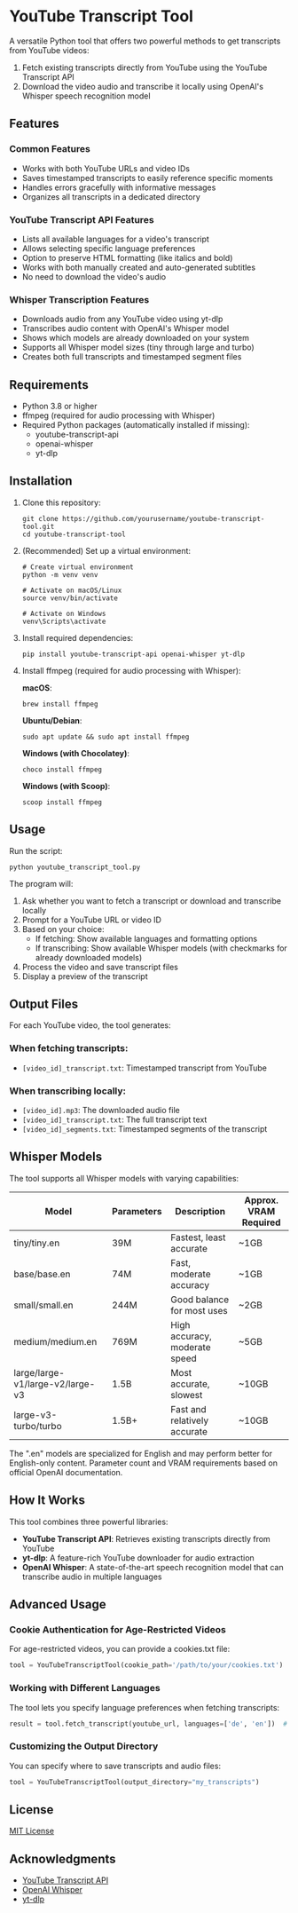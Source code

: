 # YouTube Transcript Tool

A versatile Python tool that offers two powerful methods to get transcripts from YouTube videos:
1. Fetch existing transcripts directly from YouTube using the YouTube Transcript API
2. Download the video audio and transcribe it locally using OpenAI's Whisper speech recognition model

## Features

### Common Features
- Works with both YouTube URLs and video IDs
- Saves timestamped transcripts to easily reference specific moments
- Handles errors gracefully with informative messages
- Organizes all transcripts in a dedicated directory

### YouTube Transcript API Features
- Lists all available languages for a video's transcript
- Allows selecting specific language preferences
- Option to preserve HTML formatting (like italics and bold)
- Works with both manually created and auto-generated subtitles
- No need to download the video's audio

### Whisper Transcription Features
- Downloads audio from any YouTube video using yt-dlp
- Transcribes audio content with OpenAI's Whisper model
- Shows which models are already downloaded on your system
- Supports all Whisper model sizes (tiny through large and turbo)
- Creates both full transcripts and timestamped segment files

## Requirements

- Python 3.8 or higher
- ffmpeg (required for audio processing with Whisper)
- Required Python packages (automatically installed if missing):
  - youtube-transcript-api
  - openai-whisper
  - yt-dlp

## Installation

1. Clone this repository:
   ```
   git clone https://github.com/yourusername/youtube-transcript-tool.git
   cd youtube-transcript-tool
   ```

2. (Recommended) Set up a virtual environment:
   ```
   # Create virtual environment
   python -m venv venv
   
   # Activate on macOS/Linux
   source venv/bin/activate
   
   # Activate on Windows
   venv\Scripts\activate
   ```

3. Install required dependencies:
   ```
   pip install youtube-transcript-api openai-whisper yt-dlp
   ```

4. Install ffmpeg (required for audio processing with Whisper):
   
   **macOS**:
   ```
   brew install ffmpeg
   ```
   
   **Ubuntu/Debian**:
   ```
   sudo apt update && sudo apt install ffmpeg
   ```
   
   **Windows (with Chocolatey)**:
   ```
   choco install ffmpeg
   ```
   
   **Windows (with Scoop)**:
   ```
   scoop install ffmpeg
   ```

## Usage

Run the script:
```
python youtube_transcript_tool.py
```

The program will:
1. Ask whether you want to fetch a transcript or download and transcribe locally
2. Prompt for a YouTube URL or video ID
3. Based on your choice:
   - If fetching: Show available languages and formatting options
   - If transcribing: Show available Whisper models (with checkmarks for already downloaded models)
4. Process the video and save transcript files
5. Display a preview of the transcript

## Output Files

For each YouTube video, the tool generates:

### When fetching transcripts:
- `[video_id]_transcript.txt`: Timestamped transcript from YouTube

### When transcribing locally:
- `[video_id].mp3`: The downloaded audio file
- `[video_id]_transcript.txt`: The full transcript text
- `[video_id]_segments.txt`: Timestamped segments of the transcript

## Whisper Models

The tool supports all Whisper models with varying capabilities:

| Model | Parameters | Description | Approx. VRAM Required |
|-------|------------|-------------|----------------------|
| tiny/tiny.en | 39M | Fastest, least accurate | ~1GB |
| base/base.en | 74M | Fast, moderate accuracy | ~1GB |
| small/small.en | 244M | Good balance for most uses | ~2GB |
| medium/medium.en | 769M | High accuracy, moderate speed | ~5GB |
| large/large-v1/large-v2/large-v3 | 1.5B | Most accurate, slowest | ~10GB |
| large-v3-turbo/turbo | 1.5B+ | Fast and relatively accurate | ~10GB |

The ".en" models are specialized for English and may perform better for English-only content. Parameter count and VRAM requirements based on official OpenAI documentation.

## How It Works

This tool combines three powerful libraries:
- **YouTube Transcript API**: Retrieves existing transcripts directly from YouTube
- **yt-dlp**: A feature-rich YouTube downloader for audio extraction
- **OpenAI Whisper**: A state-of-the-art speech recognition model that can transcribe audio in multiple languages

## Advanced Usage

### Cookie Authentication for Age-Restricted Videos

For age-restricted videos, you can provide a cookies.txt file:
```python
tool = YouTubeTranscriptTool(cookie_path='/path/to/your/cookies.txt')
```

### Working with Different Languages

The tool lets you specify language preferences when fetching transcripts:
```python
result = tool.fetch_transcript(youtube_url, languages=['de', 'en'])  # Try German first, then English
```

### Customizing the Output Directory

You can specify where to save transcripts and audio files:
```python
tool = YouTubeTranscriptTool(output_directory="my_transcripts")
```

## License

[MIT License](LICENSE)

## Acknowledgments

- [YouTube Transcript API](https://github.com/jdepoix/youtube-transcript-api)
- [OpenAI Whisper](https://github.com/openai/whisper)
- [yt-dlp](https://github.com/yt-dlp/yt-dlp)
